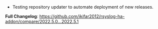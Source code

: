 - Testing repository updater to automate deployment of new releases.

**Full Changelog**: https://github.com/ikifar2012/rsyslog-ha-addon/compare/2022.5.0...2022.5.1